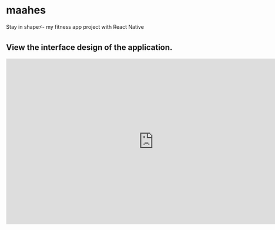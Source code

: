 # maahes

Stay in shape⚡- my fitness app project with React Native


## View the interface design of the application. 
<iframe style="border: 1px solid rgba(0, 0, 0, 0.1);" width="800" height="450" src="https://www.figma.com/embed?embed_host=share&url=https%3A%2F%2Fwww.figma.com%2Ffile%2Fk7ljNDVsv4Lmuva2Wz32ko%2Fmaahes%3Ftype%3Ddesign%26node-id%3D0%253A1%26mode%3Ddesign%26t%3DS6VMTeUmsiPERKlK-1" allowfullscreen></iframe>
